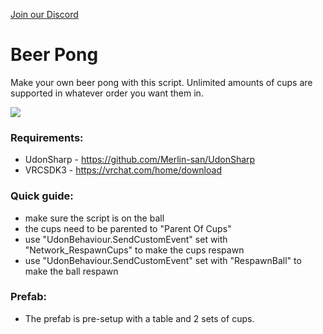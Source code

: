 [Join our Discord](http://discord.gg/dpuxmxr)
# Beer Pong

Make your own beer pong with this script. Unlimited amounts of cups are supported in whatever order you want them in.

![](https://github.com/ChildoftheBeast/Udon/blob/master/Games/Beerpong/beer%20pong.png)

### Requirements:
- UdonSharp - https://github.com/Merlin-san/UdonSharp
- VRCSDK3 - https://vrchat.com/home/download

### Quick guide:
- make sure the script is on the ball
- the cups need to be parented to "Parent Of Cups"
- use "UdonBehaviour.SendCustomEvent" set with "Network_RespawnCups" to make the cups respawn
- use "UdonBehaviour.SendCustomEvent" set with "RespawnBall" to make the ball respawn

### Prefab:
- The prefab is pre-setup with a table and 2 sets of cups.
